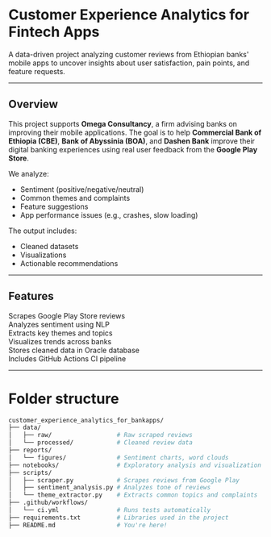 # Customer Experience Analytics for Fintech Apps

A data-driven project analyzing customer reviews from Ethiopian banks' mobile apps to uncover insights about user satisfaction, pain points, and feature requests.

---

## Overview

This project supports **Omega Consultancy**, a firm advising banks on improving their mobile applications. The goal is to help **Commercial Bank of Ethiopia (CBE)**, **Bank of Abyssinia (BOA)**, and **Dashen Bank** improve their digital banking experiences using real user feedback from the **Google Play Store**.

We analyze:
- Sentiment (positive/negative/neutral)
- Common themes and complaints
- Feature suggestions
- App performance issues (e.g., crashes, slow loading)

The output includes:
- Cleaned datasets
- Visualizations
- Actionable recommendations

---

## Features

Scrapes Google Play Store reviews  
Analyzes sentiment using NLP  
Extracts key themes and topics  
Visualizes trends across banks  
Stores cleaned data in Oracle database  
Includes GitHub Actions CI pipeline  

---

# Folder structure

```bash
customer_experience_analytics_for_bankapps/
├── data/
│   ├── raw/                  # Raw scraped reviews
│   └── processed/            # Cleaned review data
├── reports/
│   └── figures/              # Sentiment charts, word clouds
├── notebooks/                # Exploratory analysis and visualization
├── scripts/
│   ├── scraper.py            # Scrapes reviews from Google Play
│   ├── sentiment_analysis.py # Analyzes tone of reviews
│   └── theme_extractor.py    # Extracts common topics and complaints
├── .github/workflows/
│   └── ci.yml                # Runs tests automatically
├── requirements.txt          # Libraries used in the project
├── README.md                 # You're here!


